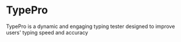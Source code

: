 # TypePro
TypePro is a dynamic and engaging typing tester designed to improve users' typing speed and accuracy
